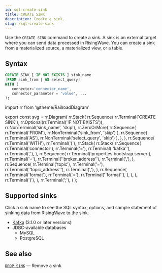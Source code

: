 ```yaml
---
id: sql-create-sink
title: CREATE SINK
description: Create a sink.
slug: /sql-create-sink
---
```


Use the `CREATE SINK` command to create a sink. A sink is an external target where you can send data processed in RisingWave. You can create a sink from a materialized source, a materialized view, or a table.


## Syntax

```sql
CREATE SINK [ IF NOT EXISTS ] sink_name
[FROM sink_from | AS select_query]
WITH (
   connector='connector_name',
   connector_parameter = 'value', ...
);
```

import rr from '@theme/RailroadDiagram'

export const svg = rr.Diagram(
rr.Stack(
   rr.Sequence(
      rr.Terminal('CREATE SINK'),
      rr.Optional(rr.Terminal('IF NOT EXISTS')),
      rr.NonTerminal('sink_name', 'skip'),
      rr.ZeroOrMore(
      rr.Sequence(
         rr.Terminal('FROM'),
         rr.NonTerminal('sink_from', 'skip')
      ),
      rr.Sequence(
         rr.Terminal('AS'),
         rr.NonTerminal('select_query', 'skip')
      ),
   ),
   ),
   rr.Sequence(
      rr.Terminal('WITH'),
      rr.Terminal('('),
      rr.Stack(
         rr.Stack(
            rr.Sequence(
               rr.Terminal('connector'),
               rr.Terminal('='),
               rr.Terminal('\'kafka\''),
               rr.Terminal(','),
            ),
            rr.Sequence(
               rr.Terminal('properties.bootstrap.server'),
               rr.Terminal('='),
               rr.Terminal('\'broker_address\''),
               rr.Terminal(','),
            ),
            rr.Sequence(
               rr.Terminal('topic'),
               rr.Terminal('='),
               rr.Terminal('\'topic_address\''),
               rr.Terminal(','),
            ),
            rr.Sequence(
               rr.Terminal('format'),
               rr.Terminal('='),
               rr.Terminal('\'format\''),
            ),
         ),
      ),
      rr.Terminal(')'),
   ),
   rr.Terminal(';'),
)
);

<drawer SVG={svg} />


## Supported sinks

Click a sink name to see the SQL syntax, options, and sample statement of sinking data from RisingWave to the sink.

 * [Kafka](/guides/create-sink-kafka.md) (3.1.0 or later versions)
 * JDBC-available databases
   * MySQL
   * PostgreSQL


## See also

[`DROP SINK`](sql-drop-sink.md) — Remove a sink.

